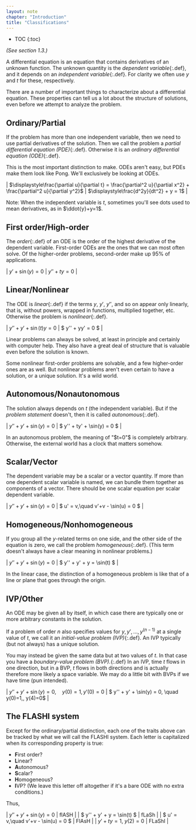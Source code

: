 ```yaml
---
layout: note
chapter: "Introduction"
title: "Classifications"
---
```

* TOC
{:toc}

*(See section 1.3.)*

A differential equation is an equation that contains derivatives of an unknown function. The unknown quantity is the *dependent variable*{:.def}, and it depends on an *independent variable*{:.def}. For clarity we often use $y$ and $t$ for these, respectively. 

There are a number of important things to characterize about a differential equation. These properties can tell us a lot about the structure of solutions, even before we attempt to analyze the problem. 

## Ordinary/Partial

If the problem has more than one independent variable, then we need to use partial derivatives of the solution. Then we call the problem a *partial differential equation (PDE)*{:.def}. Otherwise it is an *ordinary differential equation (ODE)*{:.def}. 

This is the most important distinction to make. ODEs aren't easy, but PDEs make them look like Pong. We'll exclusively be looking at ODEs.

| $\displaystyle\frac{\partial u}{\partial t} = \frac{\partial^2 u}{\partial x^2} + \frac{\partial^2 u}{\partial y^2}$  | $\displaystyle\frac{d^2y}{dt^2} + y = 1$ | 

Note: When the independent variable is $t$, sometimes you'll see dots used to mean derivatives, as in $\ddot{y}+y=1$. 

## First order/High-order

The *order*{:.def} of an ODE is the order of the highest derivative of the dependent variable. First-order ODEs are the ones that we can most often solve. Of the higher-order problems, second-order make up 95% of applications. 

| $y' + \sin(y) = 0$ | $y'' + ty = 0$ | 

## Linear/Nonlinear

The ODE is *linear*{:.def} if the terms $y$, $y'$, $y''$, and so on appear only linearly, that is, without powers, wrapped in functions, multiplied together, etc. Otherwise the problem is *nonlinear*{:.def}. 

| $y'' + y' + \sin(t) y = 0$ | $ y'' + yy' = 0 $ | 

Linear problems can always be solved, at least in principle and certainly with computer help. They also have a great deal of structure that is valuable even before the solution is known. 

Some nonlinear first-order problems are solvable, and a few higher-order ones are as well. But nonlinear problems aren't even certain to have a solution, or a unique solution. It's a wild world. 

## Autonomous/Nonautonomous

The solution always depends on $t$ (the independent variable). But if the *problem statement* doesn't, then it is called *autonomous*{:.def}. 

| $y'' + y' + \sin(y) = 0$ | $ y'' + ty' + \sin(y) = 0 $ | 

In an autonomous problem, the meaning of "$t=0"$ is completely arbitrary. Otherwise, the external world has a clock that matters somehow. 

## Scalar/Vector

The dependent variable may be a scalar or a vector quantity. If more than one dependent scalar variable is named, we can bundle them together as components of a vector. There should be one scalar equation per scalar dependent variable. 

| $y'' + y' + \sin(y) = 0$ | $ u' = v,\quad v'+v - \sin(u) = 0 $ | 

## Homogeneous/Nonhomogeneous

If you group all the $y$-related terms on one side, and the other side of the equation is zero, we call the problem *homogeneous*{:.def}. (This term doesn't always have a clear meaning in nonlinear problems.)

| $y'' + y' + \sin(y) = 0$ | $ y'' + y' + y = \sin(t) $ | 

In the linear case, the distinction of a homogeneous problem is like that of a line or plane that goes through the origin.

## IVP/Other

An ODE may be given all by itself, in which case there are typically one or more arbitrary constants in the solution.

If a problem of order $n$ also specifies values for $y,y',\ldots,y^{(n-1)}$ at a single value of $t$, we call it an *initial-value problem (IVP)*{:.def}. An IVP typically (but not always) has a unique solution.

You may instead be given the same data but at two values of $t$. In that case you have a *boundary-value problem (BVP).*{:.def} In an IVP, time $t$ flows in one direction, but in a BVP, $t$ flows in both directions and is actually therefore more likely a space variable. We may do a little bit with BVPs if we have time (pun intended). 

| $y'' + y' + \sin(y) = 0,\quad y(0)=1,\, y'(0)=0$ | $ y'' + y' + \sin(y) = 0, \quad y(0)=1,\, y(4)=0$  | 

## The FLASHI system

Except for the ordinary/partial distinction, each one of the traits above can be tracked by what we will call the FLASHI system. Each letter is capitalized when its corresponding property is true:

* **F**irst order?
* **L**inear?
* **A**utonomous?
* **S**calar?
* **H**omogeneous?
* **I**VP? (We leave this letter off altogether if it's a bare ODE with no extra conditions.)

Thus,

| $y'' + y' + \sin(y) = 0$ | flASH | 
| $ y'' + y' + y = \sin(t) $ | fLaSh |
| $ u' = v,\quad v'+v - \sin(u) = 0 $ | FlAsH |
| $y'+ty=1$, $y(2)=0$ | FLaShI |
